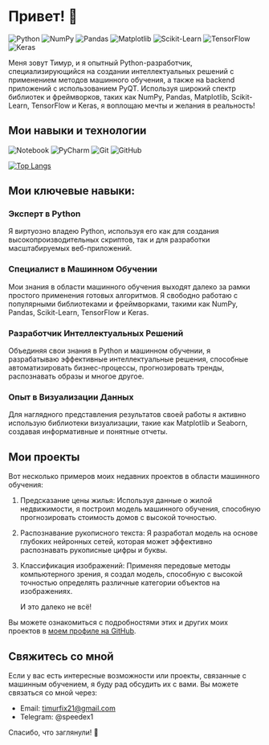 # Привет! 👋

![Python](https://img.shields.io/badge/python-3670A0?style=for-the-badge&logo=python&logoColor=white)
![NumPy](https://img.shields.io/badge/numpy-%23013243.svg?style=for-the-badge&logo=numpy&logoColor=white)
![Pandas](https://img.shields.io/badge/pandas-%23150458.svg?style=for-the-badge&logo=pandas&logoColor=white)
![Matplotlib](https://img.shields.io/badge/Matplotlib-%23ffffff.svg?style=for-the-badge&logo=Matplotlib&logoColor=black)
![Scikit-Learn](https://img.shields.io/badge/scikit--learn-%23F7931E.svg?style=for-the-badge&logo=scikit-learn&logoColor=white)
![TensorFlow](https://img.shields.io/badge/TensorFlow-%23FF6F00.svg?style=for-the-badge&logo=TensorFlow&logoColor=white)
![Keras](https://img.shields.io/badge/Keras-%23D00000.svg?style=for-the-badge&logo=Keras&logoColor=white)

Меня зовут Тимур, и я опытный Python-разработчик, специализирующийся на создании интеллектуальных решений с применением методов машинного обучения, а также на backend приложений с использованием PyQT. Используя широкий спектр библиотек и фреймворков, таких как NumPy, Pandas, Matplotlib, Scikit-Learn, TensorFlow и Keras, я воплощаю мечты и желания в реальность!

## Мои навыки и технологии

![Notebook](https://img.shields.io/badge/Jupyter-F37626.svg?&style=for-the-badge&logo=Jupyter&logoColor=white)
![PyCharm](https://img.shields.io/badge/pycharm-143?style=for-the-badge&logo=pycharm&logoColor=black&color=black&labelColor=green)
![Git](https://img.shields.io/badge/git-%23F05033.svg?style=for-the-badge&logo=git&logoColor=white)
![GitHub](https://img.shields.io/badge/github-%23121011.svg?style=for-the-badge&logo=github&logoColor=white)

[![Top Langs](https://github-readme-stats.vercel.app/api/top-langs/?username=SeniorSpeedex&layout=compact&theme=vision-friendly-dark)](https://github.com/anuraghazra/github-readme-stats)

## Мои ключевые навыки:

### Эксперт в Python
Я виртуозно владею Python, используя его как для создания высокопроизводительных скриптов, так и для разработки масштабируемых веб-приложений.

### Специалист в Машинном Обучении
Мои знания в области машинного обучения выходят далеко за рамки простого применения готовых алгоритмов. Я свободно работаю с популярными библиотеками и фреймворками, такими как NumPy, Pandas, Scikit-Learn, TensorFlow и Keras.

### Разработчик Интеллектуальных Решений
Объединяя свои знания в Python и машинном обучении, я разрабатываю эффективные интеллектуальные решения, способные автоматизировать бизнес-процессы, прогнозировать тренды, распознавать образы и многое другое.

### Опыт в Визуализации Данных
Для наглядного представления результатов своей работы я активно использую библиотеки визуализации, такие как Matplotlib и Seaborn, создавая информативные и понятные отчеты.

## Мои проекты

Вот несколько примеров моих недавних проектов в области машинного обучения:

1. Предсказание цены жилья: Используя данные о жилой недвижимости, я построил модель машинного обучения, способную прогнозировать стоимость домов с высокой точностью.
   

2. Распознавание рукописного текста: Я разработал модель на основе глубоких нейронных сетей, которая может эффективно распознавать рукописные цифры и буквы.
   

3. Классификация изображений: Применяя передовые методы компьютерного зрения, я создал модель, способную с высокой точностью определять различные категории объектов на изображениях.
   
   И это далеко не всё!

Вы можете ознакомиться с подробностями этих и других моих проектов в [моем профиле на GitHub](https://github.com/SeniorSpeedex).

## Свяжитесь со мной

Если у вас есть интересные возможности или проекты, связанные с машинным обучением, я буду рад обсудить их с вами. Вы можете связаться со мной через:

- Email: timurfix21@gmail.com
- Telegram: @speedex1

Спасибо, что заглянули! 🙂
